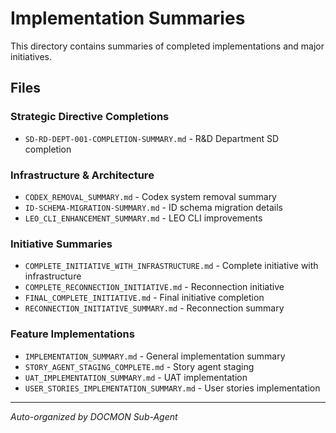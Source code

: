 # Implementation Summaries

This directory contains summaries of completed implementations and major initiatives.

## Files

### Strategic Directive Completions
- `SD-RD-DEPT-001-COMPLETION-SUMMARY.md` - R&D Department SD completion

### Infrastructure & Architecture
- `CODEX_REMOVAL_SUMMARY.md` - Codex system removal summary
- `ID-SCHEMA-MIGRATION-SUMMARY.md` - ID schema migration details
- `LEO_CLI_ENHANCEMENT_SUMMARY.md` - LEO CLI improvements

### Initiative Summaries
- `COMPLETE_INITIATIVE_WITH_INFRASTRUCTURE.md` - Complete initiative with infrastructure
- `COMPLETE_RECONNECTION_INITIATIVE.md` - Reconnection initiative
- `FINAL_COMPLETE_INITIATIVE.md` - Final initiative completion
- `RECONNECTION_INITIATIVE_SUMMARY.md` - Reconnection summary

### Feature Implementations
- `IMPLEMENTATION_SUMMARY.md` - General implementation summary
- `STORY_AGENT_STAGING_COMPLETE.md` - Story agent staging
- `UAT_IMPLEMENTATION_SUMMARY.md` - UAT implementation
- `USER_STORIES_IMPLEMENTATION_SUMMARY.md` - User stories implementation

---
*Auto-organized by DOCMON Sub-Agent*
